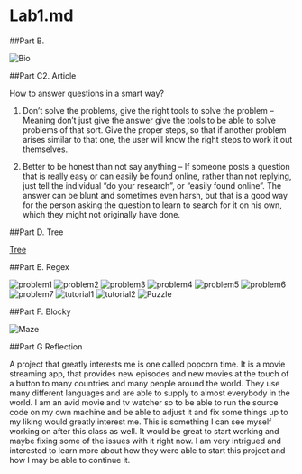 # Lab1.md

##Part B.

![Bio](Bio.png)


##Part C2. Article

How to answer questions in a smart way?

1. Don’t solve the problems, give the right tools to solve the problem – Meaning don’t just give the answer give the tools to be able to solve problems of that sort. Give the proper steps, so that if another problem arises similar to that one, the user will know the right steps to work it out themselves.

2. Better to be honest than not say anything – If someone posts a question that is really easy or can easily be found online, rather than not replying, just tell the individual “do your research”, or “easily found online”. The answer can be blunt and sometimes even harsh, but that is a good way for the person asking the question to learn to search for it on his own, which they might not originally have done. 

##Part D. Tree

[Tree](tree.png)

##Part E. Regex

![problem1](exercise1.png)
![problem2](problem2.png)
![problem3](problem3.png)
![problem4](problem4.PNG)
![problem5](problem5.PNG)
![problem6](problem6.png)
![problem7](problem7.png)
![tutorial1](Tutorial.PNG)
![tutorial2](E-3tutorial.png)
![Puzzle](help.png)

##Part F. Blocky

![Maze](Blocky.PNG)

##Part G Reflection

A project that greatly interests me is one called popcorn time. It is a movie streaming app, that provides new episodes and new movies at the touch of a button to many countries and many people around the world. They use many different languages and are able to supply to almost everybody in the world. I am an avid movie and tv watcher so to be able to run the source code on my own machine and be able to adjust it and fix some things up to my liking would greatly interest me. This is something I can see myself working on after this class as well. It would be great to start working and maybe fixing some of the issues with it right now. I am very intrigued and interested to learn more about how they were able to start this project and how I may be able to continue it. 
